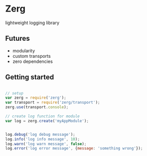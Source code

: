 # Zerg

lightweight logging library


## Futures

- modularity 
- custom transports
- zero dependencies


## Getting started


```js

// setup
var zerg = require('zerg');
var transport = require('zerg/transport');
zerg.use(transport.console);

// create log function for module
var log = zerg.create('myAppModule');


log.debug('log debug message');
log.info('log info message', 10);
log.warn('log warn message', false);
log.error('log error message', {message: 'something wrong'});

```